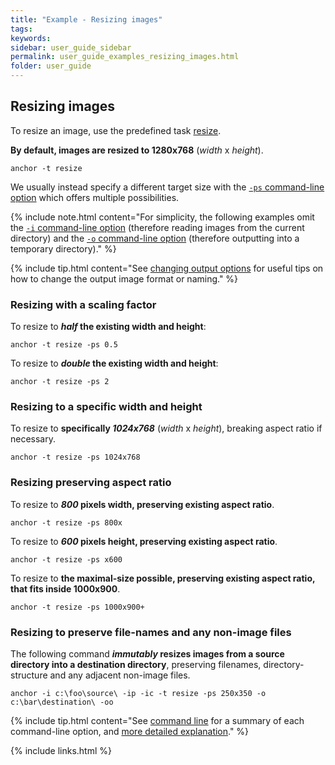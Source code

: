 ```yaml
---
title: "Example - Resizing images"
tags:
keywords:
sidebar: user_guide_sidebar
permalink: user_guide_examples_resizing_images.html
folder: user_guide
---
```


## Resizing images

To resize an image, use the predefined task [resize](https://github.com/anchoranalysis/anchor-assembly/blob/master/anchor/src/main/resources/config/tasks/resize.xml).

**By default, images are resized to 1280x768** (*width* x *height*). 

```none
anchor -t resize
```

We usually instead specify a different target size with the [`-ps` command-line option](/user_guide_command_line.html#task-options) which offers multiple possibilities.

{% include note.html content="For simplicity, the following examples omit the [`-i` command-line option](user_guide_command_line.html#input-options) (therefore reading images from the current directory) and the [`-o` command-line option](/user_guide.html#outputs) (therefore outputting into a temporary directory)." %}

{% include tip.html content="See [changing output options](http://localhost:4000/user_guide_examples_changing_output_options.html) for useful
tips on how to change the output image format or naming." %}

### Resizing with a scaling factor 

To resize to ***half* the existing width and height**:

```none
anchor -t resize -ps 0.5
```

To resize to ***double* the existing width and height**:

```none
anchor -t resize -ps 2
```

### Resizing to a specific width and height 

To resize to **specifically *1024x768*** (*width* x *height*), breaking aspect ratio if necessary.

```none
anchor -t resize -ps 1024x768
```

### Resizing preserving aspect ratio

To resize to ***800* pixels width, preserving existing aspect ratio**.

```none
anchor -t resize -ps 800x
```

To resize to ***600* pixels height, preserving existing aspect ratio**.

```none
anchor -t resize -ps x600
```

To resize to **the maximal-size possible, preserving existing aspect ratio, that fits inside 1000x900**.

```none
anchor -t resize -ps 1000x900+
```

### Resizing to preserve file-names and any non-image files

The following command ***immutably* resizes images from a source directory into a destination directory**, preserving filenames, directory-structure and any adjacent non-image files. 

```none
anchor -i c:\foo\source\ -ip -ic -t resize -ps 250x350 -o c:\bar\destination\ -oo
```

{% include tip.html content="See [command line](http://localhost:4000/user_guide_command_line.html) for a summary of each command-line option, and [more detailed explanation](http://localhost:4000/user_guide_examples_changing_output_options.html)." %}

{% include links.html %}